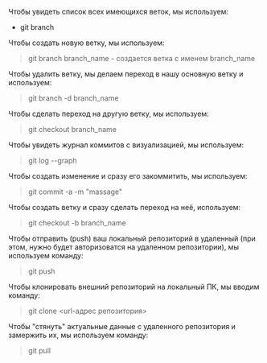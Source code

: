 Чтобы увидеть список всех имеющихся веток,
мы используем:
* git branch

Чтобы создать новую ветку, мы используем:
> git branch branch_name - создается ветка с именем branch_name

Чтобы удалить ветку, мы делаем переход в нашу основную ветку и используем:
>git branch -d branch_name

Чтобы сделать переход на другую ветку, мы используем:
>git checkout branch_name

Чтобы увидеть журнал коммитов с визуализацией, мы используем:
>git log --graph

Чтобы создать изменение и сразу его закоммитить, мы используем:
>git commit -a -m "massage"

Чтобы создать ветку и сразу сделать переход на неё, используем:
>git checkout -b branch_name

Чтобы отправить (push) ваш локальный репозиторий в удаленный (при этом, нужно будет авторизоватся на удаленном репозитории), мы используем команду:
> git push 

Чтобы клонировать внешний репозиторий на  локальный ПК, мы вводим команду:
> git clone <url-адрес репозитория>

Чтобы "стянуть" актуальные данные с удаленного репозитория и замержить их, мы используем команду:
> git pull
